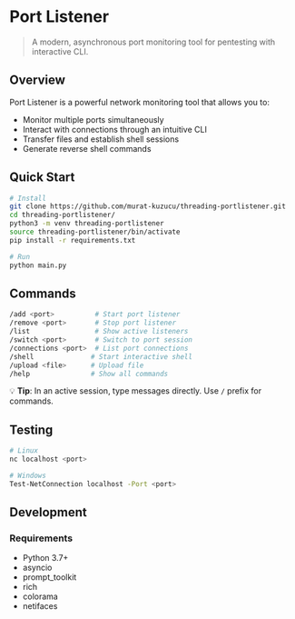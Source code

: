 # Port Listener

> A modern, asynchronous port monitoring tool for pentesting with interactive CLI.
## Overview

Port Listener is a powerful network monitoring tool that allows you to:
- Monitor multiple ports simultaneously
- Interact with connections through an intuitive CLI
- Transfer files and establish shell sessions
- Generate reverse shell commands

## Quick Start

```bash
# Install
git clone https://github.com/murat-kuzucu/threading-portlistener.git
cd threading-portlistener/
python3 -m venv threading-portlistener
source threading-portlistener/bin/activate
pip install -r requirements.txt

# Run
python main.py
```

## Commands

```bash
/add <port>          # Start port listener
/remove <port>       # Stop port listener
/list                # Show active listeners
/switch <port>       # Switch to port session
/connections <port>  # List port connections
/shell              # Start interactive shell
/upload <file>      # Upload file
/help               # Show all commands
```

💡 **Tip**: In an active session, type messages directly. Use `/` prefix for commands.

## Testing

```bash
# Linux
nc localhost <port>

# Windows
Test-NetConnection localhost -Port <port>
```

## Development

### Requirements
- Python 3.7+
- asyncio
- prompt_toolkit
- rich
- colorama
- netifaces
